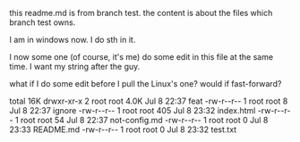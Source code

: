 this readme.md is from branch test.
the content is about the files which branch test owns.

I am in windows now.
I do sth in it.

I now some one (of course, it's me) do some edit in this file at the same time.
I want my string after the guy.

what if I do some edit before I pull the Linux's one?
would if fast-forward? 

total 16K
drwxr-xr-x 2 root root 4.0K Jul  8 22:37 feat
-rw-r--r-- 1 root root    8 Jul  8 22:37 ignore
-rw-r--r-- 1 root root  405 Jul  8 23:32 index.html
-rw-r--r-- 1 root root   54 Jul  8 22:37 not-config.md
-rw-r--r-- 1 root root    0 Jul  8 23:33 README.md
-rw-r--r-- 1 root root    0 Jul  8 23:32 test.txt
